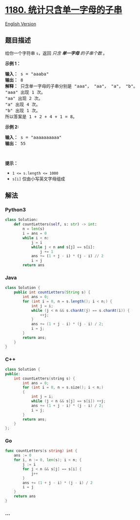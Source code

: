 # [1180. 统计只含单一字母的子串](https://leetcode.cn/problems/count-substrings-with-only-one-distinct-letter)

[English Version](/solution/1100-1199/1180.Count%20Substrings%20with%20Only%20One%20Distinct%20Letter/README_EN.md)

## 题目描述

<!-- 这里写题目描述 -->

<p>给你一个字符串 <code>s</code>，返回 <em>只含 <strong>单一字母</strong> 的子串个数</em> 。</p>

<p><strong>示例 1：</strong></p>

<pre>
<strong>输入： </strong>s = "aaaba"
<strong>输出： </strong>8
<strong>解释： </strong>只含单一字母的子串分别是 "aaa"， "aa"， "a"， "b"。
"aaa" 出现 1 次。
"aa" 出现 2 次。
"a" 出现 4 次。
"b" 出现 1 次。
所以答案是 1 + 2 + 4 + 1 = 8。
</pre>

<p><strong>示例 2:</strong></p>

<pre>
<strong>输入： </strong>s = "aaaaaaaaaa"
<strong>输出： </strong>55
</pre>

<p>&nbsp;</p>

<p><strong>提示：</strong></p>

<ul>
	<li><code>1 &lt;= s.length &lt;= 1000</code></li>
	<li><code>s[i]</code> 仅由小写英文字母组成</li>
</ul>

## 解法

<!-- 这里可写通用的实现逻辑 -->

<!-- tabs:start -->

### **Python3**

<!-- 这里可写当前语言的特殊实现逻辑 -->

```python
class Solution:
    def countLetters(self, s: str) -> int:
        n = len(s)
        i = ans = 0
        while i < n:
            j = i
            while j < n and s[j] == s[i]:
                j += 1
            ans += (1 + j - i) * (j - i) // 2
            i = j
        return ans
```

### **Java**

<!-- 这里可写当前语言的特殊实现逻辑 -->

```java
class Solution {
    public int countLetters(String s) {
        int ans = 0;
        for (int i = 0, n = s.length(); i < n;) {
            int j = i;
            while (j < n && s.charAt(j) == s.charAt(i)) {
                ++j;
            }
            ans += (1 + j - i) * (j - i) / 2;
            i = j;
        }
        return ans;
    }
}
```

### **C++**

```cpp
class Solution {
public:
    int countLetters(string s) {
        int ans = 0;
        for (int i = 0, n = s.size(); i < n;)
        {
            int j = i;
            while (j < n && s[j] == s[i]) ++j;
            ans += (1 + j - i) * (j - i) / 2;
            i = j;
        }
        return ans;
    }
};
```

### **Go**

```go
func countLetters(s string) int {
	ans := 0
	for i, n := 0, len(s); i < n; {
		j := i
		for j < n && s[j] == s[i] {
			j++
		}
		ans += (1 + j - i) * (j - i) / 2
		i = j
	}
	return ans
}
```

### **...**

```

```

<!-- tabs:end -->
